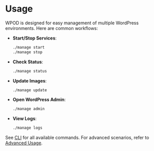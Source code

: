 # Usage

WPOD is designed for easy management of multiple WordPress environments. Here are common workflows:

- **Start/Stop Services**:
  ```sh
  ./manage start
  ./manage stop
  ```
- **Check Status**:
  ```sh
  ./manage status
  ```
- **Update Images**:
  ```sh
  ./manage update
  ```
- **Open WordPress Admin**:
  ```sh
  ./manage admin
  ```
- **View Logs**:
  ```sh
  ./manage logs
  ```

See [CLI](./cli.md) for all available commands. For advanced scenarios, refer to [Advanced Usage](./advanced.md).
